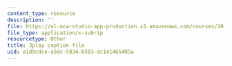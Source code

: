 ```yaml
---
content_type: resource
description: ''
file: https://ol-ocw-studio-app-production.s3.amazonaws.com/courses/20-219-becoming-the-next-bill-nye-writing-and-hosting-the-educational-show-january-iap-2015/a1d9cdcea5dc5834b583dc141465485a_KKj4FAMF1Bk.vtt
file_type: application/x-subrip
resourcetype: Other
title: 3play caption file
uid: a1d9cdce-a5dc-5834-b583-dc141465485a
---
```

